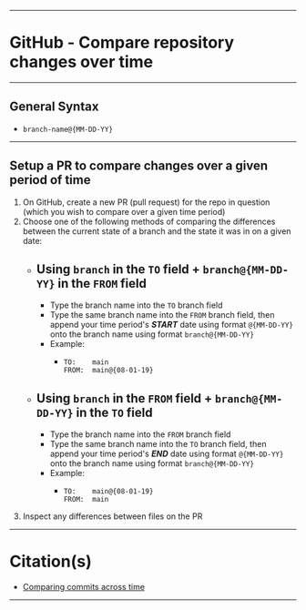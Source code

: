 <!-- ------------------------------------------------------------ -->
<!-- https://github.com/mcavallo-git/Coding/blob/master/git/github_compare-repository-changes-over-time_merge-pull-requests.md -->
<!-- ------------------------------------------------------------ -->

<hr />

# GitHub - Compare repository changes over time

<hr />

## General Syntax
- `branch-name@{MM-DD-YY}`

<hr />

## Setup a PR to compare changes over a given period of time

1. On GitHub, create a new PR (pull request) for the repo in question (which you wish to compare over a given time period)
2. Choose one of the following methods of comparing the differences between the current state of a branch and the state it was in on a given date:
   - ## Using `branch` in the `TO` field + `branch@{MM-DD-YY}` in the `FROM` field
      - Type the branch name into the `TO` branch field
      - Type the same branch name into the `FROM` branch field, then append your time period's ***START*** date using format `@{MM-DD-YY}` onto the branch name using format `branch@{MM-DD-YY}`
      - Example: 
        - ```
          TO:    main
          FROM:  main@{08-01-19}
          ```
   - ## Using `branch` in the `FROM` field + `branch@{MM-DD-YY}` in the `TO` field
      - Type the branch name into the `FROM` branch field
      - Type the same branch name into the `TO` branch field, then append your time period's ***END*** date using format `@{MM-DD-YY}` onto the branch name using format `branch@{MM-DD-YY}`
      - Example: 
        - ```
          TO:    main@{08-01-19}
          FROM:  main
          ```
3. Inspect any differences between files on the PR


<hr />

# Citation(s)
 - <a href="https://help.github.com/en/articles/comparing-commits-across-time#comparisons-across-time">Comparing commits across time</a>


<hr />
